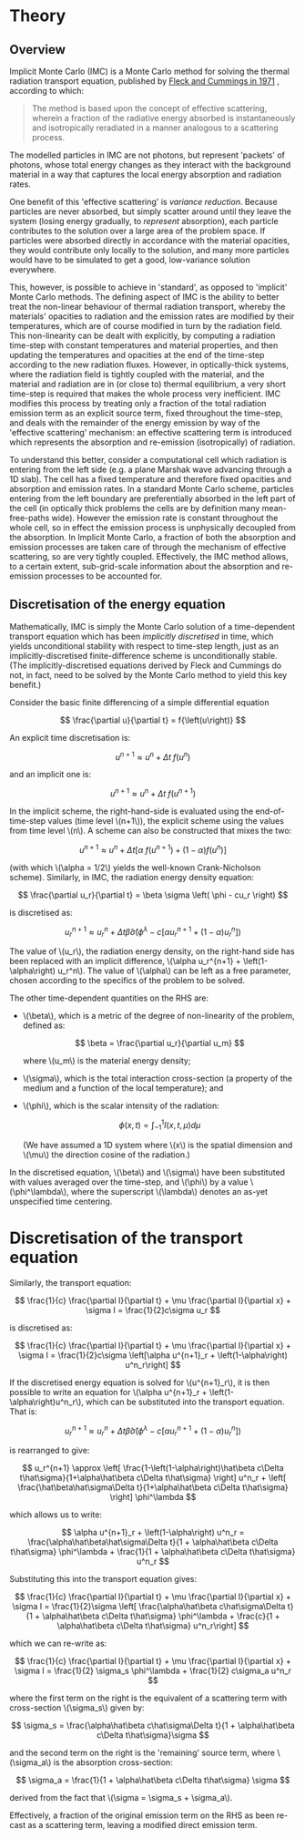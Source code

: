 # Theory

## Overview

Implicit Monte Carlo (IMC) is a Monte Carlo method for solving the thermal
radiation transport equation, published by
[Fleck and Cummings in 1971](https://www.sciencedirect.com/science/article/pii/0021999171900155)
, according to which:

> The method is based upon the concept of effective scattering, wherein a
> fraction of the radiative energy absorbed is instantaneously and
> isotropically reradiated in a manner analogous to a scattering process.

The modelled particles in IMC are not photons, but represent 'packets' of
photons, whose total energy changes as they interact with the background
material in a way that captures the local energy absorption and radiation
rates.

One benefit of this 'effective scattering' is _variance reduction_. Because
particles are never absorbed, but simply scatter around until they leave the
system (losing energy gradually, to _represent_ absorption), each particle
contributes to the solution over a large area of the problem space. If
particles were absorbed directly in accordance with the material opacities,
they would contribute only locally to the solution, and many more particles
would have to be simulated to get a good, low-variance solution everywhere.

This, however, is possible to achieve in 'standard', as opposed to 'implicit'
Monte Carlo methods. The
defining aspect of IMC is the ability to better treat the non-linear
behaviour of thermal radiation transport, whereby the materials' opacities to
radiation and the emission rates are modified by their temperatures, which are
of course modified in turn by the radiation field. This non-linearity can be
dealt with explicitly, by computing a radiation time-step with constant
temperatures and material properties, and then updating the temperatures and
opacities at the end of the time-step according to the new radiation fluxes.
However, in optically-thick systems, where the radiation field is tightly
coupled with the material, and the material and radiation are in (or close to)
thermal equilibrium, a very short time-step is required that makes the whole
process very inefficient. IMC modifies this process by treating only a
fraction of the total radiation emission term as an explicit source term, fixed
throughout the time-step, and deals with the remainder of the energy emission
by way of the 'effective scattering' mechanism: an effective scattering term
is introduced which represents the absorption and re-emission (isotropically)
of radiation.

To understand this better, consider a computational cell which radiation is entering
from the left side (e.g. a plane Marshak wave advancing through a 1D slab). The
cell has a fixed temperature and therefore fixed opacities and absorption and
emission rates. In a standard Monte Carlo scheme, particles entering from the
left boundary are preferentially absorbed in the left part of the cell
(in optically thick problems the cells are by definition many mean-free-paths
wide). However the emission rate is constant throughout the whole
cell, so in effect the emission process is unphysically decoupled from the
absorption. In Implicit Monte Carlo, a fraction of both the absorption and
emission processes are taken care of through the mechanism of effective
scattering, so are very tightly coupled. Effectively, the IMC method allows,
to a certain extent, sub-grid-scale information about the absorption and
re-emission processes to be accounted for.

## Discretisation of the energy equation

Mathematically, IMC is simply the Monte Carlo solution of a time-dependent
transport equation which has been _implicitly discretised_ in time, which
yields unconditional stability with respect to time-step length, just as an
implicitly-discretised finite-difference scheme is unconditionally stable.
(The implicitly-discretised equations derived by Fleck and Cummings do not,
in fact, need to be solved by the Monte Carlo method to yield this key benefit.)

Consider the basic finite differencing of a simple differential equation

$$ \frac{\partial u}{\partial t} = f{\left(u\right)} $$

An explicit time discretisation is:

$$ u^{n+1} \approx u^n + \Delta t \; f{\left(u^n\right)} $$

and an implicit one is:

$$ u^{n+1} \approx u^n + \Delta t \; f{\left(u^{n+1}\right)} $$

In the implicit scheme, the right-hand-side is evaluated using the
end-of-time-step values (time level \\(n+1\\)), the explicit scheme using the
values from time level \\(n\\). A scheme can also be constructed that mixes the
two:

$$ u^{n+1} \approx u^n + \Delta t \left[
    \alpha            \:    f{\left(u^{n+1}\right)} +
    \left(1 - \alpha\right) f{\left(u^n\right)}
\right] $$

(with which \\(\alpha = 1/2\\) yields the well-known Crank-Nicholson scheme).
Similarly, in IMC, the radiation energy density equation:

$$ \frac{\partial u_r}{\partial t} = \beta \sigma \left( \phi - cu_r \right) $$

is discretised as:

$$ u_r^{n+1} \approx u_r^n + \Delta t
    \hat\beta \hat\sigma \left( \phi^\lambda - c\left[ \alpha u_r^{n+1} + \left(1-\alpha\right)u_r^n
 \right] \right)
$$

The value of \\(u_r\\), the radiation energy density, on the right-hand side
has been replaced with an implicit difference, \\(\alpha u_r^{n+1} +
\left(1-\alpha\right) u_r^n\\). The value of \\(\alpha\\) can be left as a free
parameter, chosen according to the specifics of the problem to be solved.

The other time-dependent quantities on  the RHS are:

- \\(\beta\\), which is a metric of the degree of non-linearity of the problem,
  defined as:

  $$ \beta = \frac{\partial u_r}{\partial u_m} $$

  where \\(u_m\\) is the material energy density;
- \\(\sigma\\), which is the total interaction cross-section (a property of the
  medium and a function of the local temperature); and
- \\(\phi\\), which is the scalar intensity of the radiation:

  $$ \phi{\left(x,t\right)} = \int_{-1}^1{I{\left(x,t,\mu\right)} d\mu } $$

  (We have assumed a 1D system where \\(x\\) is the spatial dimension and
  \\(\mu\\) the direction cosine of the radiation.)

In the discretised equation, \\(\beta\\) and \\(\sigma\\) have been substituted with
values averaged over the time-step, and \\(\phi\\) by a value \\(\phi^\lambda\\),
where the superscript \\(\lambda\\) denotes an as-yet unspecified time centering.

# Discretisation of the transport equation

Similarly, the transport equation:

$$ \frac{1}{c} \frac{\partial I}{\partial t} + \mu \frac{\partial I}{\partial x} + \sigma I = \frac{1}{2}c\sigma u_r $$

is discretised as:

$$ \frac{1}{c} \frac{\partial I}{\partial t} + \mu \frac{\partial I}{\partial x} + \sigma I = \frac{1}{2}c\sigma \left[\alpha u^{n+1}_r + \left(1-\alpha\right) u^n_r\right] $$

If the discretised energy equation is solved for \\(u^{n+1}_r\\), it is then
possible to write an equation for \\(\alpha u^{n+1}_r + \left(1-\alpha\right)u^n_r\\),
which can be substituted into the transport equation. That is:

$$ u_r^{n+1} \approx u_r^n + \Delta t
    \hat\beta \hat\sigma \left( \phi^\lambda - c\left[ \alpha u_r^{n+1} + \left(1-\alpha\right)u_r^n
 \right] \right)
$$

is rearranged to give:

$$ u_r^{n+1} \approx \left[ \frac{1-\left(1-\alpha\right)\hat\beta c\Delta t\hat\sigma}{1+\alpha\hat\beta c\Delta t\hat\sigma} \right] u^n_r + \left[ \frac{\hat\beta\hat\sigma\Delta t}{1+\alpha\hat\beta c\Delta t\hat\sigma} \right] \phi^\lambda $$

which allows us to write:

$$ \alpha u^{n+1}_r + \left(1-\alpha\right) u^n_r =
\frac{\alpha\hat\beta\hat\sigma\Delta t}{1 + \alpha\hat\beta c\Delta t\hat\sigma} \phi^\lambda +
\frac{1}{1 + \alpha\hat\beta c\Delta t\hat\sigma} u^n_r
$$

Substituting this into the transport equation gives:

$$ \frac{1}{c} \frac{\partial I}{\partial t} + \mu \frac{\partial I}{\partial x} + \sigma I
= \frac{1}{2}\sigma
    \left[ \frac{\alpha\hat\beta c\hat\sigma\Delta t}{1 + \alpha\hat\beta c\Delta t\hat\sigma} \phi^\lambda +
\frac{c}{1 + \alpha\hat\beta c\Delta t\hat\sigma} u^n_r\right]
$$

which we can re-write as:

$$ \frac{1}{c} \frac{\partial I}{\partial t} + \mu \frac{\partial I}{\partial x} + \sigma I =
\frac{1}{2} \sigma_s \phi^\lambda +
\frac{1}{2} c\sigma_a u^n_r
$$

where the first term on the right is the equivalent of a scattering term with
cross-section \\(\sigma_s\\) given by:

$$ \sigma_s = \frac{\alpha\hat\beta c\hat\sigma\Delta t}{1 + \alpha\hat\beta c\Delta t\hat\sigma}\sigma $$

and the second term on the right is the 'remaining' source term, where
\\(\sigma_a\\) is the absorption cross-section:

$$ \sigma_a = \frac{1}{1 + \alpha\hat\beta c\Delta t\hat\sigma} \sigma  $$

derived from the fact that \\(\sigma = \sigma_s + \sigma_a\\).

Effectively, a fraction of the original emission term on the RHS as been re-cast
as a scattering term, leaving a modified direct emission term.
